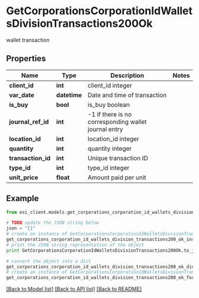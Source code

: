 # GetCorporationsCorporationIdWalletsDivisionTransactions200Ok

wallet transaction

## Properties

Name | Type | Description | Notes
------------ | ------------- | ------------- | -------------
**client_id** | **int** | client_id integer | 
**var_date** | **datetime** | Date and time of transaction | 
**is_buy** | **bool** | is_buy boolean | 
**journal_ref_id** | **int** | -1 if there is no corresponding wallet journal entry | 
**location_id** | **int** | location_id integer | 
**quantity** | **int** | quantity integer | 
**transaction_id** | **int** | Unique transaction ID | 
**type_id** | **int** | type_id integer | 
**unit_price** | **float** | Amount paid per unit | 

## Example

```python
from esi_client.models.get_corporations_corporation_id_wallets_division_transactions200_ok import GetCorporationsCorporationIdWalletsDivisionTransactions200Ok

# TODO update the JSON string below
json = "{}"
# create an instance of GetCorporationsCorporationIdWalletsDivisionTransactions200Ok from a JSON string
get_corporations_corporation_id_wallets_division_transactions200_ok_instance = GetCorporationsCorporationIdWalletsDivisionTransactions200Ok.from_json(json)
# print the JSON string representation of the object
print GetCorporationsCorporationIdWalletsDivisionTransactions200Ok.to_json()

# convert the object into a dict
get_corporations_corporation_id_wallets_division_transactions200_ok_dict = get_corporations_corporation_id_wallets_division_transactions200_ok_instance.to_dict()
# create an instance of GetCorporationsCorporationIdWalletsDivisionTransactions200Ok from a dict
get_corporations_corporation_id_wallets_division_transactions200_ok_form_dict = get_corporations_corporation_id_wallets_division_transactions200_ok.from_dict(get_corporations_corporation_id_wallets_division_transactions200_ok_dict)
```
[[Back to Model list]](../README.md#documentation-for-models) [[Back to API list]](../README.md#documentation-for-api-endpoints) [[Back to README]](../README.md)


